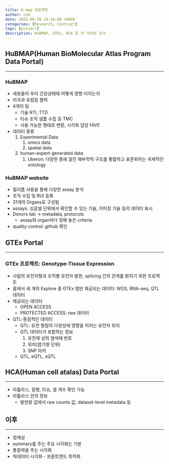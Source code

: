 ```yaml
---
title: K-map 프로젝트
author: csm
date: 2025-06-20 14:10:00 +0900
categories: [Research, Contract]
tags: [project]
description: HuBMAP, GTEx, HCA 등 타 사이트 조사
---
```


## HuBMAP(Human BioMolecular Atlas Program Data Portal)
---
### HuBMAP
- 세포들이 우리 건강상태에 어떻게 영향 미치는지
- 미국과 유럽등 협력
- 4개의 팀
    - 기술 RTI, TTD
    - 티슈 조직 샘플 수집 등 TMC
    - 사용 가능한 형태로 변환, 시각화 담당 HIVE
- 데이터 종류
    1. Experimental Data
        1. omics data
        2. spatial data
    2. human-expert-generated data
        1. Uberon: 다양한 종에 걸친 해부학적 구조를 통합하고 표준화하는 국제적인 ontology

### HuBMAP website
- 밀리톰 사용을 통해 다양한 assay 분석
- 조직 수집 및 RUI 등록
- 31개의 Organs로 구성됨 
- assays: 싱글셀 단위에서 확인할 수 있는 기술, 이미징 기술 등의 데이터 표시
- Donors tab -> metadata, protocols
    - assay와 organ마다 정해 놓은 criteria
- quality control: github 확인

## GTEx Portal
---
### GTEx 프로젝트: Genotype-Tissue Expression
- 사람의 유전자형과 조직별 유전자 발현, splicing 간의 관계를 밝히기 위한 프로젝트
- 홈에서 세 개의 Explore 중 GTEx 탭만 제공되는 데이터: WGS, RNA-seq, QTL 데이터
- 제공되는 데이터
    - OPEN ACCESS
    - PROTECTED ACCESS: raw 데이터
- QTL-중점적인 데이터
    - QTL: 유전 형질의 다양성에 영향을 미치는 유전자 위치
    - QTL 데이터가 포함하는 정보
        1. 유전체 상의 염색체 번호
        2. 위치(염기쌍 단위)
        3. SNP 마커
    - QTL, eQTL, sQTL

## HCA(Human cell atalas) Data Portal
---
- 아틀라스, 질병, 티슈, 셀 개수 확인 가능
- 아틀라스 안의 정보
    - 발현량 값에서 raw counts 값, dataset-level metadata 등

## 이후
---
- 정제성
- summary를 주는 주요 시각화는 기본
- 통찰력을 주는 시각화
- 빅데이터 시각화 - 프론트엔드 최적화